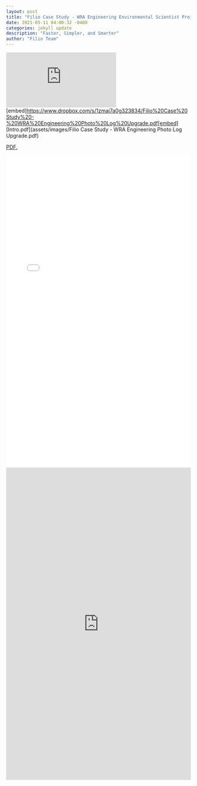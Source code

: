 ```yaml
---
layout: post
title: "Filio Case Study - WRA Engineering Environmental Scientist Project"
date: 2021-05-11 04:00:32 -0400
categories: jekyll update
description: "Faster, Simpler, and Smarter"
author: "Filio Team"
---
```


![](https://www.dropbox.com/s/1zmaj7a0g323834/Filio%20Case%20Study%20-%20WRA%20Engineering%20Photo%20Log%20Upgrade.pdf)
[embed]https://www.dropbox.com/s/1zmaj7a0g323834/Filio%20Case%20Study%20-%20WRA%20Engineering%20Photo%20Log%20Upgrade.pdf[embed]
[Intro.pdf](assets/images/Filio Case Study - WRA Engineering Photo Log Upgrade.pdf)

<a href="/assets/images/Filio Case Study - WRA Engineering Photo Log Upgrade.pdf" target="_blank">PDF.</a>

<embed src="/assets/images/Filio Case Study - WRA Engineering Photo Log Upgrade.pdf" width="100%" height="850px"/>

<embed src="https://www.dropbox.com/s/1zmaj7a0g323834/Filio%20Case%20Study%20-%20WRA%20Engineering%20Photo%20Log%20Upgrade.pdf" width="100%" height="850px"/>

